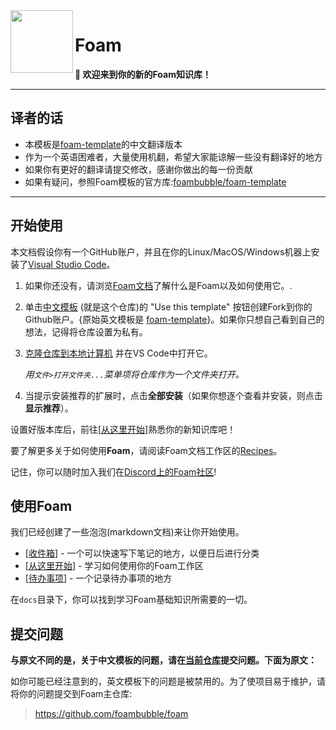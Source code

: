 <img src="attachments/foam-icon.png" width=100 align="left">

# Foam

**👋 欢迎来到你的新的Foam知识库！**

---
## 译者的话

- 本模板是[foam-template](https://github.com/foambubble/foam-template)的中文翻译版本
- 作为一个英语困难者，大量使用机翻，希望大家能谅解一些没有翻译好的地方
- 如果你有更好的翻译请提交修改，感谢你做出的每一份贡献
- 如果有疑问，参照Foam模板的官方库:[foambubble/foam-template](https://github.com/foambubble/foam-template)
---

## 开始使用

本文档假设你有一个GitHub账户，并且在你的Linux/MacOS/Windows机器上安装了[Visual Studio Code](https://code.visualstudio.com/)。

1. 如果你还没有，请浏览[Foam文档](https://foambubble.github.io/foam)了解什么是Foam以及如何使用它。.
2. 单击[中文模板](https://github.com/RobinKing/foam-template/generate) (就是这个仓库)的 "Use this template" 按钮创建Fork到你的Github账户。{原始英文模板是 [foam-template](https://github.com/foambubble/foam-template/generate)}。如果你只想自己看到自己的想法，记得将仓库设置为私有。
3. [克隆仓库到本地计算机](https://help.github.com/en/github/creating-cloning-and-archiving-repositories/cloning-a-repository) 并在VS Code中打开它。

    *用`文件>打开文件夹...`菜单项将仓库作为一个文件夹打开。*

4. 当提示安装推荐的扩展时，点击**全部安装**（如果你想逐个查看并安装，则点击**显示推荐**）。

设置好版本库后，前往[[从这里开始]]熟悉你的新知识库吧！

要了解更多关于如何使用**Foam**，请阅读Foam文档工作区的[Recipes](https://foambubble.github.io/foam/recipes/recipes)。

记住，你可以随时加入我们在[Discord上的Foam社区](https://foambubble.github.io/join-discord/g)!

## 使用Foam

我们已经创建了一些泡泡(markdown文档)来让你开始使用。

- [[收件箱]] - 一个可以快速写下笔记的地方，以便日后进行分类
- [[从这里开始]] - 学习如何使用你的Foam工作区
- [[待办事项]] - 一个记录待办事项的地方

在`docs`目录下，你可以找到学习Foam基础知识所需要的一切。


[//begin]: # "手动生成链接..."
[从这里开始]: 从这里开始.md "从这里开始"
[收件箱]: 收件箱.md "收件箱"
[待办事项]: 待办事项.md "待办事项"
[//end]: # "Autogenerated link references"

## 提交问题

**与原文不同的是，关于中文模板的问题，请在[当前仓库](https://github.com/RobinKing/foam-template)提交问题。下面为原文：**

如你可能已经注意到的，英文模板下的问题是被禁用的。为了使项目易于维护，请将你的问题提交到Foam主仓库:

> <https://github.com/foambubble/foam>

